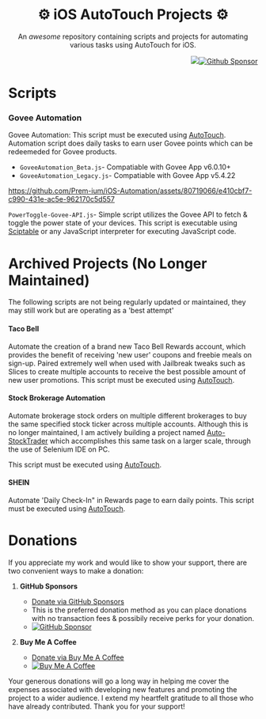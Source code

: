 <h1 align="center"> ⚙️ iOS AutoTouch Projects ⚙️ </h1>

<p align="center">An <i>awesome</i> repository containing scripts and projects for automating various tasks using AutoTouch for iOS.</p>

<p align="right"><img src="https://img.shields.io/badge/javascript-%23323330.svg?style=for-the-badge&logo=javascript&logoColor=%23F7DF1E"/><a href="https://github.com/sponsors/Prem-ium" target="_blank"><img src="https://img.shields.io/badge/sponsor-30363D?style=for-the-badge&logo=GitHub-Sponsors&logoColor=#EA4AA" alt="Github Sponsor"/></a></p>

# Scripts

### Govee Automation
Govee Automation: This script must be executed using [AutoTouch](https://autotouch.net/). 
Automation script does daily tasks to earn user Govee points which can be redeemeded for Govee products. 
- `GoveeAutomation_Beta.js`- Compatiable with Govee App v6.0.10+
- `GoveeAutomation_Legacy.js`- Compatiable with Govee App v5.4.22

https://github.com/Prem-ium/iOS-Automation/assets/80719066/e410cbf7-c990-431e-ac5e-962170c5d557

`PowerToggle-Govee-API.js`- Simple script utilizes the Govee API to fetch & toggle the power state of your devices. This script is executable using [Sciptable](https://scriptable.app/) or any JavaScript interpreter for executing JavaScript code.

# Archived Projects (No Longer Maintained)
The following scripts are not being regularly updated or maintained, they may still work but are operating as a 'best attempt'

#### Taco Bell
Automate the creation of a brand new Taco Bell Rewards account, which provides the benefit of receiving 'new user' coupons and freebie meals on sign-up. Paired extremely well when used with Jailbreak tweaks such as Slices to create multiple accounts to receive the best possible amount of new user promotions. This script must be executed using [AutoTouch](https://autotouch.net/). 

#### Stock Brokerage Automation
Automate brokerage stock orders on multiple different brokerages to buy the same specified stock ticker across multiple accounts. Although this is no longer maintained, I am actively building a project named [Auto-StockTrader](https://github.com/Prem-ium/Auto-StockTrader) which accomplishes this same task on a larger scale, through the use of Selenium IDE on PC. 

This script must be executed using [AutoTouch](https://autotouch.net/). 

#### SHEIN
Automate 'Daily Check-In" in Rewards page to earn daily points. This script must be executed using [AutoTouch](https://autotouch.net/). 

# Donations
If you appreciate my work and would like to show your support, there are two convenient ways to make a donation:

1. **GitHub Sponsors**
   - [Donate via GitHub Sponsors](https://github.com/sponsors/Prem-ium)
   - This is the preferred donation method as you can place donations with no transaction fees & possibily receive perks for your donation.
   - [![GitHub Sponsor](https://img.shields.io/badge/sponsor-30363D?style=for-the-badge&logo=GitHub-Sponsors&logoColor=#EA4AAA)](https://github.com/sponsors/Prem-ium)

2. **Buy Me A Coffee**
   - [Donate via Buy Me A Coffee](https://www.buymeacoffee.com/prem.ium)
   - [![Buy Me A Coffee](https://img.shields.io/badge/Buy%20Me%20a%20Coffee-ffdd00?style=for-the-badge&logo=buy-me-a-coffee&logoColor=black)](https://www.buymeacoffee.com/prem.ium)

Your generous donations will go a long way in helping me cover the expenses associated with developing new features and promoting the project to a wider audience. I extend my heartfelt gratitude to all those who have already contributed. Thank you for your support!
